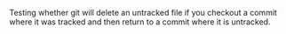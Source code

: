 Testing whether git will delete an untracked file if you checkout a commit
where it was tracked and then return to a commit where it is untracked.
